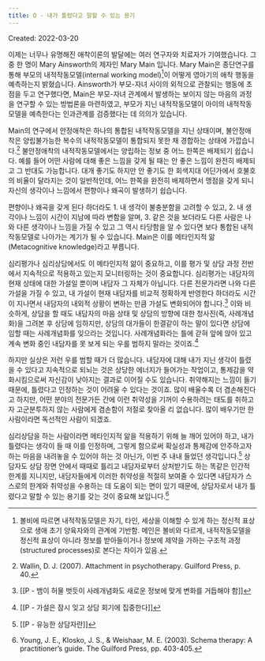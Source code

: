 ```yaml
---
title: O - 내가 틀렸다고 말할 수 있는 용기
---
```


Created: 2022-03-20

이제는 너무나 유명해진 애착이론의 발달에는 여러 연구자와 치료자가 기여했습니다. 그 중 한 명이 Mary Ainsworth의 제자인 Mary Main 입니다. Mary Main은 종단연구를 통해 부모의 내적작동모델(internal working model)[^1]이 어떻게 영아기의 애착 행동을 예측하는지 밝혔습니다. Ainsworth가 부모-자녀 사이의 외적으로 관찰되는 행동에 초점을 두고 연구했다면, Main은 부모-자녀 관계에서 발생하는 보이지 않는 마음의 과정을 연구할 수 있는 방법론을 마련하였고, 부모가 지닌 내적작동모델이 아이의 내적작동모델을 예측한다는 인과관계를 검증했다는 데 의의가 있습니다.   

Main의 연구에서 안정애착은 하나의 통합된 내적작동모델을 지닌 상태이며, 불안정애착은 양립불가능한 복수의 내적작동모델이 통합되지 못한 채 경합하는 상태에 가깝습니다.[^2] 불안정애착의 내적작동모델에서는 양립하는 정보 중 어느 한쪽은 배제되기 쉽습니다. 예를 들어 어떤 사람에 대해 좋은 느낌을 갖게 될 때는 안 좋은 느낌이 완전히 배제되고 그 반대도 가능합니다. 대개 좋기도 하지만 안 좋기도 한 회색지대 어딘가에서 호불호의 비율이 달라지는 것이 일반적인데, 어느 한쪽을 완전히 배제하면서 맹점을 갖게 되니 자신의 생각이나 느낌에서 편향이나 왜곡이 발생하기 쉽습니다.

편향이나 왜곡을 갖게 된다 하더라도 1. 내 생각이 불충분함을 고려할 수 있고, 2. 내 생각이나 느낌이 시간이 지남에 따라 변함을 알며, 3. 같은 것을 보더라도 다른 사람은 나와 다른 생각이나 느낌을 가질 수 있고 그 역시 타당함을 알 수 있다면  보다 통합된 내적작동모델로 나아가는 계기가 될 수 있습니다. Main은 이를 메타인지적 앎(Metacognitive knowledge)라고 부릅니다. 

심리평가나 심리상담에서도 이 메타인지적 앎이 중요하고, 이를 평가 및 상담 과정 전반에서 지속적으로 적용하고 있는지 모니터링하는 것이 중요합니다. 심리평가는 내담자의 현재 상태에 대한 가설일 뿐이며 내담자 그 자체가 아닙니다. 다른 전문가라면 나와 다른 가설을 가질 수 있고, 내 가설이 현재 내담자를 비교적 정확하게 반영한다 하더라도 시간이 지나면서 내담자의 내외적 상황이 변하는 만큼 가설도 변화되어야 합니다.[^3] 이와 비슷하게, 상담을 할 때도 내담자의 마음 상태 및 상담의 방향에 대한 청사진(즉, 사례개념화)을 그려본 후 상담에 임하지만, 상담의 대가들이 한결같이 하는 말이 있다면 상담에 임할 때는 사례개념화를 잊으라는 것입니다. 사례개념화라는 틀에 갇혀 앞에 앉아 있고 계속 변화 중인 내담자를 못 보게 되는 우를 범하지 말라는 것이죠.[^4]

하지만 실상은 저런 우를 범할 때가 더 많습니다. 내담자에 대해 내가 지닌 생각이 틀렸을 수 있다고 지속적으로 되뇌는 것은 상당한 에너지가 들어가는 작업이고, 통제감을 약화시킴으로써 자신감이 낮아지는 결과로 이어질 수도 있습니다. 취약해지는 느낌이 들기 때문에, 틀렸다고 인정하는 것이 어려울 수 있다는 것이죠. 많이 배울수록 더 겸손해진다고 하지만, 어떤 분야의 전문가든 간에 이런 취약성을 기꺼이 수용하려는 태도를 취하고자 고군분투하지 않는 사람에게 겸손함이 저절로 찾아올 리 없습니다. 많이 배우기만 한 사람이라면 독선적인 사람이 되겠죠. 

심리상담을 하는 사람이라면 메타인지적 앎을 적용하기 위해 늘 깨어 있어야 하고, 내가 틀렸다는 생각이 들 때 이를 인정하며, 그렇게 함으로써 확실성과 통제감에 안주하고자 하는 마음을 내려놓을 수 있어야 하는 것 아닌가, 이번 주 내내 들었던 생각입니다.[^5] 상담자도 상담 장면 안에서 때때로 틀리고 내담자로부터 상처받기도 하는 똑같은 인간적 한계를 지니지만, 내담자들에게 이러한 취약성을 적절히 보여줄 수 있다면 내담자가 스스로의 한계와 취약성을 수용하는 데 도움이 되는 면이 있기 때문에, 상담자로서 내가 틀렸다고 말할 수 있는 용기를 갖는 것이 중요해 보입니다.[^6]  


[^1]: 볼비에 따르면 내적작동모델은 자기, 타인, 세상을 이해할 수 있게 하는 정신적 표상으로 생애 초기 양육자와의 관계에 기반함. 메인은 볼비와 다르게, 내적작동모델을 정신적 표상이 아니라 정보를 받아들이거나 정보에 제약을 가하는 구조적 과정(structured processes)로 본다는 차이가 있음.
[^2]: Wallin, D. J. (2007). Attachment in psychotherapy. Guilford Press, p. 40.
[^3]: [[P - 뱀이 허물 벗듯이 사례개념화도 새로운 정보에 맞게 변화를 거듭해야 함]]
[^4]: [[P - 가설은 잠시 잊고 상담 회기에 집중한다]]
[^5]: [[P - 유능한 상담자란]]
[^6]: Young, J. E., Klosko, J. S., & Weishaar, M. E. (2003). Schema therapy: A practitioner’s guide. The Guilford Press, pp. 403-405.
